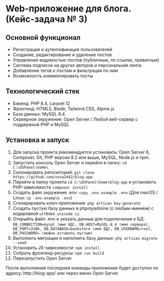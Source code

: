 # Web-приложение для блога. (Кейс-задача № 3)

## Основной функционал

- Регистрация и аутентификация пользователей
- Создание, редактирование и удаление постов
- Управление видимостью постов (публичные, по ссылке, приватные)
- Система подписок на других авторов и персональная лента
- Добавление тегов к постам и фильтрация по ним
- Возможность комментировать посты

## Технологический стек

- Бэкенд: PHP 8.4, Laravel 12
- Фронтенд: HTML5, Blade, Tailwind CSS, Alpine.js
- База данных: MySQL 8.4
- Серверное окружение: Open Server / Любой веб-сервер с поддержкой PHP и MySQL

## Установка и запуск

1. Для запуска проекта рекомендуется установить: Open Server 6,  Composer, Git, PHP версии 8.2 или выше, MySQL, Node.js и npm.
2. Запустить консоль Open Server и перейти в папку: `cd C:\OSPanel\home\`
3. Склонировать репозиторий: `git clone https://github.com/vova2442/blog-app`
4. Перейти в папку проекта `cd C:\OSPanel\home\blog-app` и  установить PHP-зависимости `composer install`
5. Создать файл окружения .env: `copy .env.example .env` (Для macOS / Linux: `cp .env.example .env`)
6. Сгенерировать ключ приложения: `php artisan key:generate`
7. Создать пустую базу данных в phpmyadmine (с любым именем) с кодировкой `utf8mb4_unicode_ci`.
8. Открыйть файл .env и указать данные для подключения к БД: `DB_CONNECTION=mysql (имя БД), DB_HOST=MySQL-8.4 (имя сервера), DB_PORT=3306, DB_DATABASE=bookstore (имя БД), DB_USERNAME=root, DB_PASSWORD= (можно оставить пустым)`
9. Выполнить миграции и наполнить базу данных: `php artisan migrate --seed`
10. Установить JS-зависимости: `npm install`
11. Собрать фронтенд-ресурсы: `npm run build`
12. Перезапустить Open Server

После выполнения последней команды приложение будет доступно по адресу: http://blog-app/ или через меню Open Server